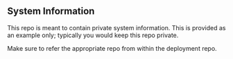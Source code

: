 ## System Information

This repo is meant to contain private system information.  This is provided as an example only; typically you would keep this repo private.

Make sure to refer the appropriate repo from within the deployment repo.